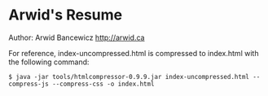 # Arwid's Resume

Author: Arwid Bancewicz <http://arwid.ca>

For reference, index-uncompressed.html is compressed to index.html with the following command:

    $ java -jar tools/htmlcompressor-0.9.9.jar index-uncompressed.html --compress-js --compress-css -o index.html 